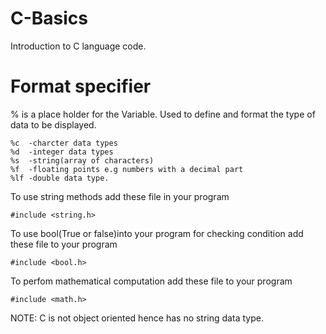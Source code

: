 # C-Basics
Introduction to C language code.

# Format specifier
% is a place holder for the Variable.
Used to define and format the type of data to be displayed.

    %c  -charcter data types
    %d  -integer data types
    %s  -string(array of characters)
    %f  -floating points e.g numbers with a decimal part
    %lf -double data type.

To use string methods add these file in your program

    #include <string.h>

To use bool(True or false)into your program for checking condition add these file to your program

    #include <bool.h>

To perfom mathematical computation add these file to your program

    #include <math.h>

NOTE: C is not object oriented hence has no string data type.

